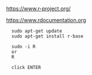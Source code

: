 https://www.r-project.org/

https://www.rdocumentation.org

```
  sudo apt-get update
  sudo apt-get install r-base

  sudo -i R
  or
  R

  click ENTER
```
